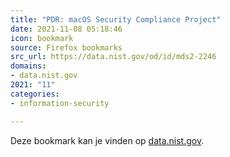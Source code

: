 ```yaml
---
title: "PDR: macOS Security Compliance Project"
date: 2021-11-08 05:18:46
icon: bookmark
source: Firefox bookmarks
src_url: https://data.nist.gov/od/id/mds2-2246
domains:
- data.nist.gov
2021: "11"
categories:
- information-security

---
```

Deze bookmark kan je vinden op [data.nist.gov](https://data.nist.gov/od/id/mds2-2246).
